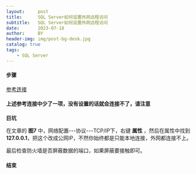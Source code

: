 ```yaml
---
layout:     post
title:      SQL Server如何设置外网远程访问
subtitle:   SQL Server如何设置外网远程访问
date:       2023-07-18
author:     BY
header-img: img/post-bg-desk.jpg
catalog: true
tags:
    - SQL Server
---
```


#### 步骤

[参考连接](https://www.yii666.com/article/451316.html)

#### 上述参考连接中少了一项，没有设置的话就会连接不了，请注意

**巨坑**

在文章的 **图7** 中，网络配置---协议---TCP/IP下，右键 **属性** ，然后在属性中找到 **127.0.0.1**，把这个改成公网IP，不然你始终都是只能本地连接，外网都连接不上。

最后检查防火墙是否屏蔽数据的端口，如果屏蔽要接触即可。

#### 结束